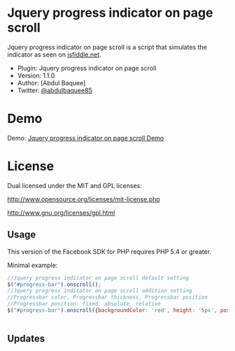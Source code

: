 Jquery progress indicator on page scroll
===============

Jquery progress indicator on page scroll is a script that simulates the indicator as seen on [jsfiddle.net](https://jsfiddle.net/user/abdulbaquee/fiddles/).

- Plugin: Jquery progress indicator on page scroll
- Version: 1.1.0
- Author: [Abdul Baquee]
- Twitter: [@abdulbaquee85](http://www.twitter.com/abdulbaquee85)

Demo
===============
Demo: [Jquery progress indicator on page scroll Demo](https://jsfiddle.net/abdulbaquee/Lm172wtv/4/)

License
===============
Dual licensed under the MIT and GPL licenses:

http://www.opensource.org/licenses/mit-license.php

http://www.gnu.org/licenses/gpl.html

Usage
-----
This version of the Facebook SDK for PHP requires PHP 5.4 or greater.

Minimal example:

```js
//Jquery progress indicator on page scroll default setting
$("#progress-bar").onscroll();
//Jquery progress indicator on page scroll addition setting
//Progressbar color, Progressbar thickness, Progressbar position
//Progressbar position: fixed, absolute, relative
$("#progress-bar").onscroll({backgroundColor: 'red', height: '5px', position: 'fixed'});
               
```

Updates
-------
